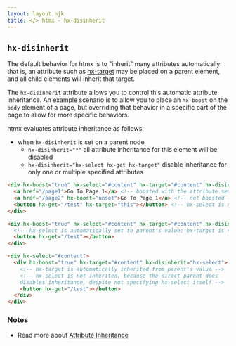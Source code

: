```yaml
---
layout: layout.njk
title: </> htmx - hx-disinherit
---
```


## `hx-disinherit`

The default behavior for htmx is to "inherit" many attributes automatically: that is, an attribute such as
[hx-target](/attributes/hx-target) may be placed on a parent element, and all child elements will inherit
that target.

The `hx-disinherit` attribute allows you to control this automatic attribute inheritance. An example scenario is to 
allow you to place an `hx-boost` on the `body` element of a page, but overriding that behavior in a specific part
of the page to allow for more specific behaviors.

htmx evaluates attribute inheritance as follows:

* when `hx-disinherit` is set on a parent node
  * `hx-disinherit="*"` all attribute inheritance for this element will be disabled
  * `hx-disinherit="hx-select hx-get hx-target"` disable inheritance for only one or multiple specified attributes

```html
<div hx-boost="true" hx-select="#content" hx-target="#content" hx-disinherit="*">
  <a href="/page1">Go To Page 1</a> <!-- boosted with the attribute settings above -->
  <a href="/page2" hx-boost="unset">Go To Page 1</a> <!-- not boosted -->
  <button hx-get="/test" hx-target="this"></button> <!-- hx-select is not inherited -->
</div>
```

```html
<div hx-boost="true" hx-select="#content" hx-target="#content" hx-disinherit="hx-target">
  <!-- hx-select is automatically set to parent's value; hx-target is not inherited -->
  <button hx-get="/test"></button>
</div>
```

```html
<div hx-select="#content">
  <div hx-boost="true" hx-target="#content" hx-disinherit="hx-select">
    <!-- hx-target is automatically inherited from parent's value -->
    <!-- hx-select is not inherited, because the direct parent does
    disables inheritance, despite not specifying hx-select itself -->
    <button hx-get="/test"></button>
  </div>
</div>
```

### Notes

* Read more about [Attribute Inheritance](/docs/#inheritance)
